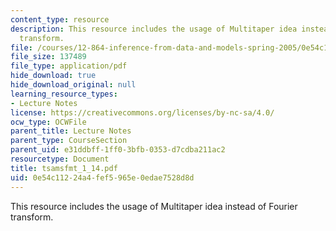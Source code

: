```yaml
---
content_type: resource
description: This resource includes the usage of Multitaper idea instead of Fourier
  transform.
file: /courses/12-864-inference-from-data-and-models-spring-2005/0e54c11224a4fef5965e0edae7528d8d_tsamsfmt_1_14.pdf
file_size: 137489
file_type: application/pdf
hide_download: true
hide_download_original: null
learning_resource_types:
- Lecture Notes
license: https://creativecommons.org/licenses/by-nc-sa/4.0/
ocw_type: OCWFile
parent_title: Lecture Notes
parent_type: CourseSection
parent_uid: e31ddbff-1ff0-3bfb-0353-d7cdba211ac2
resourcetype: Document
title: tsamsfmt_1_14.pdf
uid: 0e54c112-24a4-fef5-965e-0edae7528d8d
---
```

This resource includes the usage of Multitaper idea instead of Fourier transform.